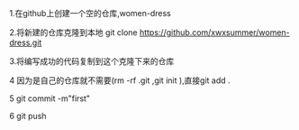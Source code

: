 1.在github上创建一个空的仓库,women-dress

2.将新建的仓库克隆到本地 git clone https://github.com/xwxsummer/women-dress.git

3.将编写成功的代码复制到这个克隆下来的仓库

4 因为是自己的仓库就不需要(rm -rf .git ,git init ),直接git add .

5 git commit -m"first"

6 git push
